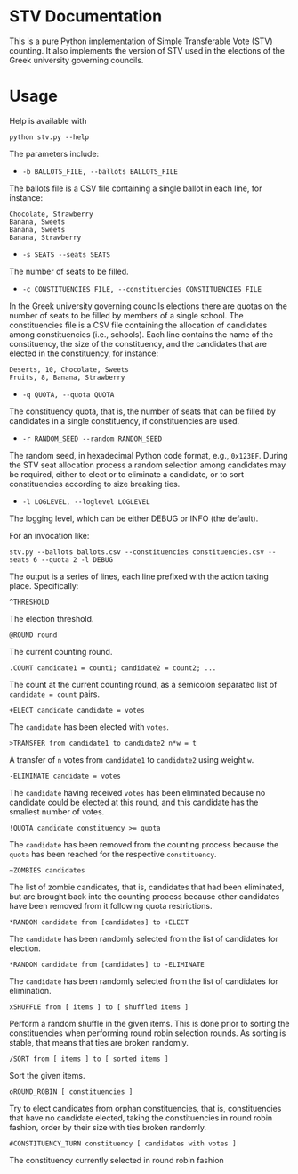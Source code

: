 # STV Documentation

This is a pure Python implementation of Simple Transferable Vote (STV)
counting. It also implements the version of STV used in the
elections of the Greek university governing councils.

# Usage

Help is available with

    python stv.py --help

The parameters include:

* `-b BALLOTS_FILE, --ballots BALLOTS_FILE`

The ballots file is a CSV file containing a single ballot in each
line, for instance:

    Chocolate, Strawberry
    Banana, Sweets
    Banana, Sweets
    Banana, Strawberry

* `-s SEATS --seats SEATS`

The number of seats to be filled.

* `-c CONSTITUENCIES_FILE, --constituencies CONSTITUENCIES_FILE`

In the Greek university governing councils elections there are quotas
on the number of seats to be filled by members of a single school. The
constituencies file is a CSV file containing the allocation of
candidates among constituencies (i.e., schools). Each line contains
the name of the constituency, the size of the constituency, and the
candidates that are elected in the constituency, for instance:

    Deserts, 10, Chocolate, Sweets
    Fruits, 8, Banana, Strawberry

* `-q QUOTA, --quota QUOTA`

The constituency quota, that is, the number of seats that can be
filled by candidates in a single constituency, if constituencies are
used.

* `-r RANDOM_SEED --random RANDOM_SEED`

The random seed, in hexadecimal Python code format, e.g., `0x123EF`.
During the STV seat allocation process a random selection among
candidates may be required, either to elect or to eliminate a
candidate, or to sort constituencies according to size breaking ties.

* `-l LOGLEVEL, --loglevel LOGLEVEL`

The logging level, which can be either DEBUG or INFO (the default).

For an invocation like:

    stv.py --ballots ballots.csv --constituencies constituencies.csv --seats 6 --quota 2 -l DEBUG

The output is a series of lines, each line prefixed with the action
taking place. Specifically:

    ^THRESHOLD

The election threshold.

    @ROUND round

The current counting round.

    .COUNT candidate1 = count1; candidate2 = count2; ...

The count at the current counting round, as a semicolon separated list
of `candidate = count` pairs.

    +ELECT candidate candidate = votes

The `candidate` has been elected with `votes`.

    >TRANSFER from candidate1 to candidate2 n*w = t

A transfer of `n` votes from `candidate1` to `candidate2` using weight `w`.

    -ELIMINATE candidate = votes

The `candidate` having received `votes` has been eliminated because no
candidate could be elected at this round, and this candidate has the
smallest number of votes.

    !QUOTA candidate constituency >= quota

The `candidate` has been removed from the counting process because the
`quota` has been reached for the respective `constituency`.

    ~ZOMBIES candidates

The list of zombie candidates, that is, candidates that had been
eliminated, but are brought back into the counting process because
other candidates have been removed from it following quota
restrictions.

    *RANDOM candidate from [candidates] to +ELECT

The `candidate` has been randomly selected from the list of candidates
for election.

    *RANDOM candidate from [candidates] to -ELIMINATE

The `candidate` has been randomly selected from the list of candidates
for elimination.

    xSHUFFLE from [ items ] to [ shuffled items ]

Perform a random shuffle in the given items. This is done prior to
sorting the constituencies when performing round robin selection
rounds. As sorting is stable, that means that ties are broken
randomly. 

    /SORT from [ items ] to [ sorted items ]
    
Sort the given items.
    
    oROUND_ROBIN [ constituencies ]
    
Try to elect candidates from orphan constituencies, that is,
constituencies that have no candidate elected, taking the
constituencies in round robin fashion, order by their size with ties
broken randomly.
    
    #CONSTITUENCY_TURN constituency [ candidates with votes ]
    
The constituency currently selected in round robin fashion
